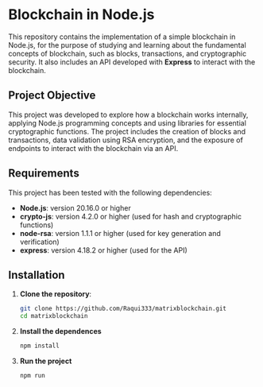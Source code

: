 # Blockchain in Node.js

This repository contains the implementation of a simple blockchain in Node.js, for the purpose of studying and learning about the fundamental concepts of blockchain, such as blocks, transactions, and cryptographic security. It also includes an API developed with **Express** to interact with the blockchain.

## Project Objective

This project was developed to explore how a blockchain works internally, applying Node.js programming concepts and using libraries for essential cryptographic functions. The project includes the creation of blocks and transactions, data validation using RSA encryption, and the exposure of endpoints to interact with the blockchain via an API.

## Requirements

This project has been tested with the following dependencies:

- **Node.js**: version 20.16.0 or higher
- **crypto-js**: version 4.2.0 or higher (used for hash and cryptographic functions)
- **node-rsa**: version 1.1.1 or higher (used for key generation and verification)
- **express**: version 4.18.2 or higher (used for the API)

## Installation

1. **Clone the repository**:

   ```bash
   git clone https://github.com/Raqui333/matrixblockchain.git
   cd matrixblockchain
   ```

2. **Install the dependences**

   ```bash
   npm install
   ```
3. **Run the project**
   ```bash
   npm run
   ```